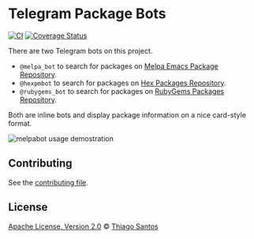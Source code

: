 # Telegram Package Bots

[![CI](https://github.com/thiamsantos/packages_bot/workflows/CI/badge.svg?branch=master)](https://github.com/thiamsantos/packages_bot/actions?query=branch%3Amaster)
[![Coverage Status](https://coveralls.io/repos/github/thiamsantos/packages_bot/badge.svg?branch=master)](https://coveralls.io/github/thiamsantos/packages_bot?branch=master)

There are two Telegram bots on this project.

- `@melpa_bot` to search for packages on [Melpa Emacs Package Repository](http://melpa.org).
- `@hexpmbot` to search for packages on [Hex Packages Repository](https://hex.pm).
- `@rubygems_bot` to search for packages on [RubyGems Packages Repository](https://rubygems.org/).

Both are inline bots and display package information on a nice card-style format.

![melpabot usage demostration](melpabot-usage.gif "Usage demostration")

## Contributing

See the [contributing file](CONTRIBUTING.md).

## License

[Apache License, Version 2.0](LICENSE) © [Thiago Santos](https://github.com/thiamsantos)
